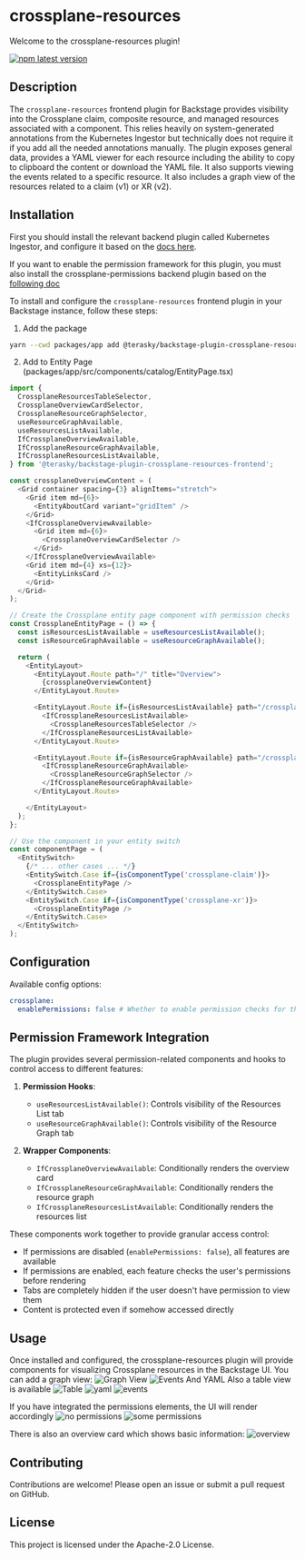 # crossplane-resources

Welcome to the crossplane-resources plugin!

[![npm latest version](https://img.shields.io/npm/v/@terasky/backstage-plugin-crossplane-resources-frontend/latest.svg)](https://www.npmjs.com/package/@terasky/backstage-plugin-crossplane-resources-frontend)

## Description

The `crossplane-resources` frontend plugin for Backstage provides visibility into the Crossplane claim, composite resource, and managed resources associated with a component. This relies heavily on system-generated annotations from the Kubernetes Ingestor but technically does not require it if you add all the needed annotations manually. The plugin exposes general data, provides a YAML viewer for each resource including the ability to copy to clipboard the content or download the YAML file. It also supports viewing the events related to a specific resource. It also includes a graph view of the resources related to a claim (v1) or XR (v2).

## Installation
First you should install the relevant backend plugin called Kubernetes Ingestor, and configure it based on the [docs here](../kubernetes-ingestor/README.md).

If you want to enable the permission framework for this plugin, you must also install the crossplane-permissions backend plugin based on the [following doc](../crossplane-permissions-backend/README.md)

To install and configure the `crossplane-resources` frontend plugin in your Backstage instance, follow these steps:

1. Add the package
```bash
yarn --cwd packages/app add @terasky/backstage-plugin-crossplane-resources-frontend
```

2. Add to Entity Page (packages/app/src/components/catalog/EntityPage.tsx)
```typescript
import {
  CrossplaneResourcesTableSelector,
  CrossplaneOverviewCardSelector,
  CrossplaneResourceGraphSelector,
  useResourceGraphAvailable,
  useResourcesListAvailable,
  IfCrossplaneOverviewAvailable,
  IfCrossplaneResourceGraphAvailable,
  IfCrossplaneResourcesListAvailable,
} from '@terasky/backstage-plugin-crossplane-resources-frontend';

const crossplaneOverviewContent = (
  <Grid container spacing={3} alignItems="stretch">
    <Grid item md={6}>
      <EntityAboutCard variant="gridItem" />
    </Grid>
    <IfCrossplaneOverviewAvailable>
      <Grid item md={6}>
        <CrossplaneOverviewCardSelector />
      </Grid>
    </IfCrossplaneOverviewAvailable>
    <Grid item md={4} xs={12}>
      <EntityLinksCard />
    </Grid>
  </Grid>
);

// Create the Crossplane entity page component with permission checks
const CrossplaneEntityPage = () => {
  const isResourcesListAvailable = useResourcesListAvailable();
  const isResourceGraphAvailable = useResourceGraphAvailable();

  return (
    <EntityLayout>
      <EntityLayout.Route path="/" title="Overview">
        {crossplaneOverviewContent}
      </EntityLayout.Route>

      <EntityLayout.Route if={isResourcesListAvailable} path="/crossplane-resources" title="Crossplane Resources">
        <IfCrossplaneResourcesListAvailable>
          <CrossplaneResourcesTableSelector />
        </IfCrossplaneResourcesListAvailable>
      </EntityLayout.Route>

      <EntityLayout.Route if={isResourceGraphAvailable} path="/crossplane-graph" title="Crossplane Graph">
        <IfCrossplaneResourceGraphAvailable>
          <CrossplaneResourceGraphSelector />
        </IfCrossplaneResourceGraphAvailable>
      </EntityLayout.Route>

    </EntityLayout>
  );
};

// Use the component in your entity switch
const componentPage = (
  <EntitySwitch>
    {/* ... other cases ... */}
    <EntitySwitch.Case if={isComponentType('crossplane-claim')}>
      <CrossplaneEntityPage />
    </EntitySwitch.Case>
    <EntitySwitch.Case if={isComponentType('crossplane-xr')}>
      <CrossplaneEntityPage />
    </EntitySwitch.Case>
  </EntitySwitch>
);
```

## Configuration
Available config options:
```yaml
crossplane:
  enablePermissions: false # Whether to enable permission checks for the crossplane plugin.
```

## Permission Framework Integration
The plugin provides several permission-related components and hooks to control access to different features:

1. **Permission Hooks**:
   - `useResourcesListAvailable()`: Controls visibility of the Resources List tab
   - `useResourceGraphAvailable()`: Controls visibility of the Resource Graph tab

2. **Wrapper Components**:
   - `IfCrossplaneOverviewAvailable`: Conditionally renders the overview card
   - `IfCrossplaneResourceGraphAvailable`: Conditionally renders the resource graph
   - `IfCrossplaneResourcesListAvailable`: Conditionally renders the resources list

These components work together to provide granular access control:
- If permissions are disabled (`enablePermissions: false`), all features are available
- If permissions are enabled, each feature checks the user's permissions before rendering
- Tabs are completely hidden if the user doesn't have permission to view them
- Content is protected even if somehow accessed directly

## Usage
Once installed and configured, the crossplane-resources plugin will provide components for visualizing Crossplane resources in the Backstage UI.
You can add a graph view:
![Graph View](../../images/crossplane-resource-graph.png)
![Events And YAML](../../images/crossplane-graph-yaml-and-events-view.png)
Also a table view is available
![Table](../../images/crossplane-resources.png)
![yaml](../../images/crossplane-yaml-viewer.png)
![events](../../images/crossplane-events.png)

If you have integrated the permissions elements, the UI will render accordingly
![no permissions](../../images/no-permissions.png)
![some permissions](../../images/some-permissions.png)

There is also an overview card which shows basic information:
![overview](../../images/claim-info.png)

## Contributing
Contributions are welcome! Please open an issue or submit a pull request on GitHub.

## License
This project is licensed under the Apache-2.0 License.